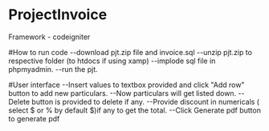 # ProjectInvoice

Framework - codeigniter

#How to run code
 --download pjt.zip file and invoice.sql
 --unzip pjt.zip to respective folder (to htdocs if using xamp)
 --implode sql file in phpmyadmin.
 --run the pjt.
 
 
 #User interface
 --Insert values to textbox provided  and click "Add row" button to add new particulars.
 --Now particulars will get listed down.
 --Delete button is provided to delete if any.
 --Provide discount in numericals ( select $ or %  by default $)if any to get the total.
 --Click Generate pdf button to generate pdf
 
 
 

